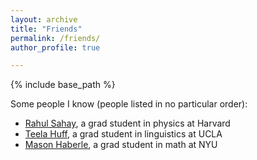 ```yaml
---
layout: archive
title: "Friends"
permalink: /friends/
author_profile: true

---
```


{% include base_path %}

Some people I know (people listed in no particular order):
* [Rahul Sahay](https://www.ocf.berkeley.edu/~rsahay/), a grad student in physics at Harvard
* [Teela Huff](https://teelahuff.com/), a grad student in linguistics at UCLA
* [Mason Haberle](https://haberle.hosting.nyu.edu/), a grad student in math at NYU

